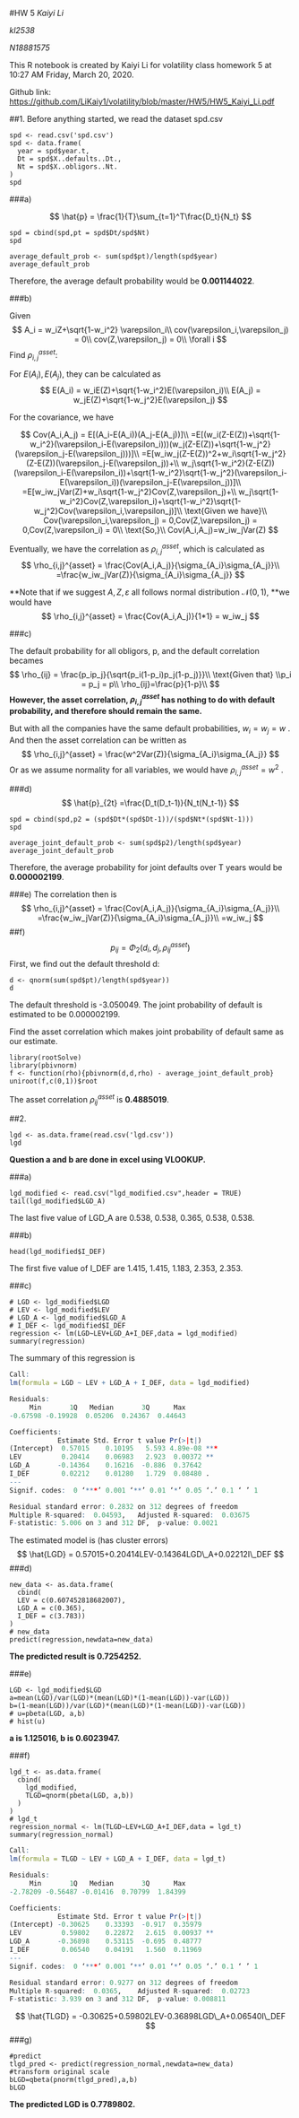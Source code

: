 #HW 5
*Kaiyi Li*

*kl2538*

*N18881575*

This R notebook is created by Kaiyi Li for volatility class homework 5 at 10:27 AM Friday, March 20, 2020. 

Github link: https://github.com/LiKaiy1/volatility/blob/master/HW5/HW5_Kaiyi_Li.pdf

##1. 
Before anything started, we read the dataset spd.csv
```{r}
spd <- read.csv('spd.csv')
spd <- data.frame(
  year = spd$year.t,
  Dt = spd$X..defaults..Dt.,
  Nt = spd$X..obligors..Nt.
)
spd
```

###a) 

$$
\hat{p} = \frac{1}{T}\sum_{t=1}^T\frac{D_t}{N_t}
$$
```{r}
spd = cbind(spd,pt = spd$Dt/spd$Nt)
spd
```

```{r}
average_default_prob <- sum(spd$pt)/length(spd$year)
average_default_prob
```

Therefore, the average default probability would be **0.001144022**.

###b) 

Given
$$
A_i = w_iZ+\sqrt{1-w_i^2} \varepsilon_i\\
cov(\varepsilon_i,\varepsilon_j) = 0\\
cov(Z,\varepsilon_j) = 0\\
\forall i
$$
Find $\rho_{i,j}^{asset}$:

For $E(A_i),E(A_j)$, they can be calculated as 
$$
E(A_i) = w_iE(Z)+\sqrt{1-w_i^2}E(\varepsilon_i)\\
E(A_j) = w_jE(Z)+\sqrt{1-w_j^2}E(\varepsilon_j)
$$

For the covariance, we have 

$$
Cov(A_i,A_j) = E[(A_i-E(A_i))(A_j-E(A_j))]\\
=E[(w_i(Z-E(Z))+\sqrt{1-w_i^2}(\varepsilon_i-E(\varepsilon_i)))(w_j(Z-E(Z))+\sqrt{1-w_j^2}(\varepsilon_j-E(\varepsilon_j)))]\\
=E[w_iw_j(Z-E(Z))^2+w_i\sqrt{1-w_j^2}(Z-E(Z))(\varepsilon_j-E(\varepsilon_j))+\\
w_j\sqrt{1-w_i^2}(Z-E(Z))(\varepsilon_i-E(\varepsilon_i))+\sqrt{1-w_i^2}\sqrt{1-w_j^2}(\varepsilon_i-E(\varepsilon_i))(\varepsilon_j-E(\varepsilon_j))]\\
=E[w_iw_jVar(Z)+w_i\sqrt{1-w_j^2}Cov(Z,\varepsilon_j)+\\
w_j\sqrt{1-w_i^2}Cov(Z,\varepsilon_i)+\sqrt{1-w_i^2}\sqrt{1-w_j^2}Cov(\varepsilon_i,\varepsilon_j)]\\
\text{Given we have}\\
Cov(\varepsilon_i,\varepsilon_j) = 0,Cov(Z,\varepsilon_j) = 0,Cov(Z,\varepsilon_i) = 0\\
\text{So,}\\
Cov(A_i,A_j)=w_iw_jVar(Z)
$$



Eventually, we have the correlation as $\rho_{i,j}^{asset}$, which is calculated as 
$$
\rho_{i,j}^{asset} = \frac{Cov(A_i,A_j)}{\sigma_{A_i}\sigma_{A_j}}\\
=\frac{w_iw_jVar(Z)}{\sigma_{A_i}\sigma_{A_j}}
$$

**Note that if we suggest $A,Z,\varepsilon$ all follows normal distribution $\mathcal{N}(0,1)$, **we would have 
$$
\rho_{i,j}^{asset} = \frac{Cov(A_i,A_j)}{1*1} = w_iw_j
$$


###c) 

The default probability for all obligors, p, and the default correlation becames 
$$
\rho_{ij} = \frac{p_ip_j}{\sqrt{p_i(1-p_i)p_j(1-p_j)}}\\
\text{Given that} \\p_i = p_j = p\\
\rho_{ij}=\frac{p}{1-p}\\
$$
**However, the asset correlation, $\rho_{i,j}^{asset}$ has nothing to do with default probability, and therefore should remain the same.** 

But with all the companies have the same default probabilities, $w_i = w_j = w$ . And then the asset correlation can be written as 
$$
\rho_{i,j}^{asset} = \frac{w^2Var(Z)}{\sigma_{A_i}\sigma_{A_j}}
$$
Or as we assume normality for all variables, we would have $\rho_{i,j}^{asset} = w^2$ .

###d) 
$$
\hat{p}_{2t} =\frac{D_t(D_t-1)}{N_t(N_t-1)}
$$
```{r}
spd = cbind(spd,p2 = (spd$Dt*(spd$Dt-1))/(spd$Nt*(spd$Nt-1)))
spd
```

```{r}
average_joint_default_prob <- sum(spd$p2)/length(spd$year)
average_joint_default_prob
```
Therefore, the average probability for joint defaults over T years would be **0.000002199**.

###e)
The correlation then is 
$$
\rho_{i,j}^{asset} = \frac{Cov(A_i,A_j)}{\sigma_{A_i}\sigma_{A_j}}\\
=\frac{w_iw_jVar(Z)}{\sigma_{A_i}\sigma_{A_j}}\\
=w_iw_j
$$
##f) 
$$
p_{ij} = \Phi_2(d_i,d_j,\rho_{ij}^{asset})
$$
First, we find out the default threshold d:
```{r}
d <- qnorm(sum(spd$pt)/length(spd$year))
d
```
The default threshold is -3.050049.
The joint probability of default is estimated to be 0.000002199. 

Find the asset correlation which makes joint probability of default same as our estimate.
```{r}
library(rootSolve)
library(pbivnorm)
f <- function(rho){pbivnorm(d,d,rho) - average_joint_default_prob}
uniroot(f,c(0,1))$root
```
The asset correlation $\rho_{ij}^{asset}$ is **0.4885019**.

##2.
```{r}
lgd <- as.data.frame(read.csv('lgd.csv'))
lgd
```
**Question a and b are done in excel using VLOOKUP.**

###a)
```{r}
lgd_modified <- read.csv("lgd_modified.csv",header = TRUE)
tail(lgd_modified$LGD_A)
```
The last five value of LGD_A are 0.538, 0.538, 0.365, 0.538, 0.538.

###b)
```{r}
head(lgd_modified$I_DEF)
```
The first five value of I_DEF are 1.415, 1.415, 1.183, 2.353, 2.353.

###c)
```{r}
# LGD <- lgd_modified$LGD
# LEV <- lgd_modified$LEV
# LGD_A <- lgd_modified$LGD_A
# I_DEF <- lgd_modified$I_DEF
regression <- lm(LGD~LEV+LGD_A+I_DEF,data = lgd_modified)
summary(regression)
```
The summary of this regression is 

```R
Call:
lm(formula = LGD ~ LEV + LGD_A + I_DEF, data = lgd_modified)

Residuals:
     Min       1Q   Median       3Q      Max 
-0.67598 -0.19928  0.05206  0.24367  0.44643 

Coefficients:
            Estimate Std. Error t value Pr(>|t|)    
(Intercept)  0.57015    0.10195   5.593 4.89e-08 ***
LEV          0.20414    0.06983   2.923  0.00372 ** 
LGD_A       -0.14364    0.16216  -0.886  0.37642    
I_DEF        0.02212    0.01280   1.729  0.08480 .  
---
Signif. codes:  0 ‘***’ 0.001 ‘**’ 0.01 ‘*’ 0.05 ‘.’ 0.1 ‘ ’ 1

Residual standard error: 0.2832 on 312 degrees of freedom
Multiple R-squared:  0.04593,	Adjusted R-squared:  0.03675 
F-statistic: 5.006 on 3 and 312 DF,  p-value: 0.0021
```

The estimated model is (has cluster errors)
$$
\hat{LGD} = 0.57015+0.20414LEV-0.14364LGD\_A+0.02212I\_DEF 
$$
###d)
```{r}
new_data <- as.data.frame(
  cbind(
  LEV = c(0.607452818682007),
  LGD_A = c(0.365),
  I_DEF = c(3.783))
)
# new_data
predict(regression,newdata=new_data)
```
**The predicted result is 0.7254252.**

###e)
```{r}
LGD <- lgd_modified$LGD
a=mean(LGD)/var(LGD)*(mean(LGD)*(1-mean(LGD))-var(LGD))
b=(1-mean(LGD))/var(LGD)*(mean(LGD)*(1-mean(LGD))-var(LGD))
# u=pbeta(LGD, a,b)
# hist(u)
```
**a is 1.125016, b is 0.6023947.**

###f)
```{r}
lgd_t <- as.data.frame(
  cbind(
    lgd_modified,
    TLGD=qnorm(pbeta(LGD, a,b))
  )
)
# lgd_t
regression_normal <- lm(TLGD~LEV+LGD_A+I_DEF,data = lgd_t)
summary(regression_normal)
```
```r
Call:
lm(formula = TLGD ~ LEV + LGD_A + I_DEF, data = lgd_t)

Residuals:
     Min       1Q   Median       3Q      Max 
-2.78209 -0.56487 -0.01416  0.70799  1.84399 

Coefficients:
            Estimate Std. Error t value Pr(>|t|)   
(Intercept) -0.30625    0.33393  -0.917  0.35979   
LEV          0.59802    0.22872   2.615  0.00937 **
LGD_A       -0.36898    0.53115  -0.695  0.48777   
I_DEF        0.06540    0.04191   1.560  0.11969   
---
Signif. codes:  0 ‘***’ 0.001 ‘**’ 0.01 ‘*’ 0.05 ‘.’ 0.1 ‘ ’ 1

Residual standard error: 0.9277 on 312 degrees of freedom
Multiple R-squared:  0.0365,	Adjusted R-squared:  0.02723 
F-statistic: 3.939 on 3 and 312 DF,  p-value: 0.008811

```

$$
\hat{TLGD} = -0.30625+0.59802LEV-0.36898LGD\_A+0.06540I\_DEF
$$
###g)
```{r}
#predict
tlgd_pred <- predict(regression_normal,newdata=new_data)
#transform original scale
bLGD=qbeta(pnorm(tlgd_pred),a,b)
bLGD
```
**The predicted LGD is 0.7789802.**

